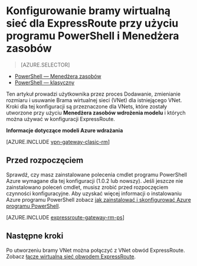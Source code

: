<properties
   pageTitle="Dodanie bramę VNet do wirtualnej sieci ExpressRoute przy użyciu programu PowerShell i Menedżera zasobów | Microsoft Azure"
   description="W tym artykule przeprowadzi Cię przez proces dodawania bramę Vnet do już utworzonego VNet Menedżera zasobów dla ExpressRoute"
   documentationCenter="na"
   services="expressroute"
   authors="charwen"
   manager="carmonm"
   editor=""
   tags="azure-resource-manager"/>

<tags 
   ms.service="expressroute"
   ms.devlang="na"
   ms.topic="article" 
   ms.tgt_pltfrm="na"
   ms.workload="infrastructure-services" 
   ms.date="10/10/2016"
   ms.author="charwen"/>

# <a name="configure-a-virtual-network-gateway-for-expressroute-using-resource-manager-and-powershell"></a>Konfigurowanie bramy wirtualną sieć dla ExpressRoute przy użyciu programu PowerShell i Menedżera zasobów


> [AZURE.SELECTOR]
- [PowerShell — Menedżera zasobów](expressroute-howto-add-gateway-resource-manager.md)
- [PowerShell — klasyczny](expressroute-howto-add-gateway-classic.md)


Ten artykuł prowadzi użytkownika przez proces Dodawanie, zmienianie rozmiaru i usuwanie Brama wirtualnej sieci (VNet) dla istniejącego VNet. Kroki dla tej konfiguracji są przeznaczone dla VNets, które zostały utworzone przy użyciu **Menedżera zasobów wdrożenia modelu** i których można używać w konfiguracji ExpressRoute. 

**Informacje dotyczące modeli Azure wdrażania**

[AZURE.INCLUDE [vpn-gateway-clasic-rm](../../includes/vpn-gateway-classic-rm-include.md)] 

## <a name="before-beginning"></a>Przed rozpoczęciem

Sprawdź, czy masz zainstalowane polecenia cmdlet programu PowerShell Azure wymagane dla tej konfiguracji (1.0.2 lub nowszy). Jeśli jeszcze nie zainstalowano poleceń cmdlet, musisz zrobić przed rozpoczęciem czynności konfiguracyjne. Aby uzyskać więcej informacji o instalowaniu Azure programu PowerShell zobacz [jak zainstalować i skonfigurować Azure programu PowerShell](../powershell-install-configure.md).


[AZURE.INCLUDE [expressroute-gateway-rm-ps](../../includes/expressroute-gateway-rm-ps-include.md)]

    
## <a name="next-steps"></a>Następne kroki

Po utworzeniu bramy VNet można połączyć z VNet obwód ExpressRoute. Zobacz [łącze wirtualną sieć obwodem ExpressRoute](expressroute-howto-linkvnet-arm.md).
